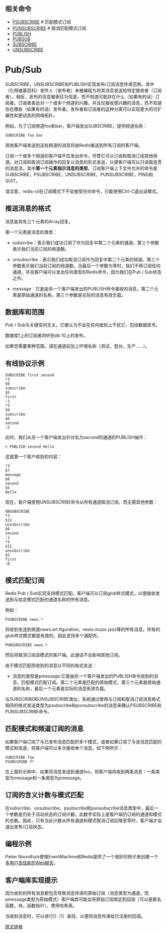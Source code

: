 ## 相关命令

- [PSUBSCRIBE](https://redis.io/commands/psubscribe)  # 匹配模式订阅
- [PUNSUBSCRIBE](https://redis.io/commands/punsubscribe) # 取消匹配模式订阅
- [PUBLISH](https://redis.io/commands/publish)
- [PUBSUB](https://redis.io/commands/pubsub)
- [SUBSCRIBE](https://redis.io/commands/subscribe)
- [UNSUBSCRIBE](https://redis.io/commands/unsubscribe)

# Pub/Sub

SUBSCRIBE，UNSUBSCRIBE和PUBLISH实现发布/订阅消息传递范例，其中（引用维基百科）发件人（发布者）未被编程为将其消息发送给特定接收者（订阅者）。相反，发布的消息被表征为信道，而不知道可能存在什么（如果有的话）订阅者。订阅者表达对一个或多个频道的兴趣，并且仅接收感兴趣的消息，而不知道存在哪些（如果有的话）发布者。发布者和订阅者的这种分离可以实现更大的可扩展性和更动态的网络拓扑。

例如，为了订阅频道foo和bar，客户端发出SUBSCRIBE，提供频道名称：

```
SUBSCRIBE foo bar
```

其他客户端发送到这些频道的消息将由Redis推送到所有订阅的客户端。

订阅一个或多个频道的客户端不应发出命令，尽管它可以订阅和取消订阅其他频道。对订阅和取消订阅操作的回复以消息的形式发送，以便客户端可以只读取连贯的消息流，其中**第一个元素指示消息的类型**。订阅客户端上下文中允许的命令是SUBSCRIBE，PSUBSCRIBE，UNSUBSCRIBE，PUNSUBSCRIBE，PING和QUIT。

请注意，redis-cli在订阅模式下不会接受任何命令，只能使用Ctrl-C退出该模式。

## 推送消息的格式

消息是具有三个元素的Array回复。

第一个元素是消息的类型：

- subscribe：表示我们成功订阅了作为回复中第二个元素的通道。第三个参数表示我们当前订阅的频道数。

- unsubscribe：表示我们成功取消订阅作为回复中第二个元素的频道。第三个参数表示我们当前订阅的频道数。当最后一个参数为零时，我们不再订阅任何通道，并且客户端可以发出任何类型的Redis命令，因为我们在Pub / Sub状态之外。
- message：它是由另一个客户端发出的PUBLISH命令接收的消息。第二个元素是原始通道的名称，第三个参数是实际的消息有效负载。

## 数据库和范围

Pub / Sub与关键空间无关。它被认为不会在任何级别上干扰它，包括数据库号。

数据库1上的订阅者将听到db 10上的发布。

如果您需要某种范围，请在通道前加上环境名称（测试，登台，生产......）。

## 有线协议示例

```
SUBSCRIBE first second
*3
$9
subscribe
$5
first
:1
*3
$9
subscribe
$6
second
:2
```

此时，我们从另一个客户端发出针对名为second的通道的PUBLISH操作：

```
> PUBLISH second Hello
```

这是第一个客户收到的内容：

```
*3
$7
message
$6
second
$5
Hello
```

现在，客户端使用UNSUBSCRIBE命令从所有通道取消订阅，而无需其他参数：

```
UNSUBSCRIBE
*3
$11
unsubscribe
$6
second
:1
*3
$11
unsubscribe
$5
first
:0
```

## 模式匹配订阅

Redis Pub / Sub实现支持模式匹配。客户端可以订阅glob样式模式，以便接收发送到与给定模式匹配的通道名称的所有消息。

例如：

```
PSUBSCRIBE news.*
```

将收到发送到频道news.art.figurative，news.music.jazz等的所有消息。所有的glob样式模式都是有效的，因此支持多个通配符。

```
PUNSUBSCRIBE news.*
```

然后将取消订阅该模式的客户端。此通话不会影响其他订阅。

由于模式匹配而收到的消息以不同的格式发送：

- 消息的类型是pmessage:它是由另一个客户端发出的PUBLISH命令收到的消息，匹配模式匹配订阅。第二个元素是匹配的原始模式，第三个元素是原始通道的名称，最后一个元素是实际的消息有效负载。

与SUBSCRIBE和UNSUBSCRIBE类似，系统通过使用与订阅和取消订阅消息格式相同的格式发送类型为psubscribe和punsubscribe的消息来确认PSUBSCRIBE和PUNSUBSCRIBE命令。

## 匹配模式和频道订阅的消息

如果客户端订阅了与已发布消息匹配的多个模式，或者如果订阅了与该消息匹配的模式和信道，则客户端可以多次接收单个消息。如下例所示：

```
SUBSCRIBE foo
PSUBSCRIBE f*
```

在上面的示例中，如果将消息发送到通道foo，则客户端将收到两条消息：一条类型为message和一条类型为pmessage。

## 订阅的含义计数与模式匹配

在subscribe，unsubscribe，psubscribe和punsubscribe消息类型中，最后一个参数是仍处于活动状态的订阅计数。此数字实际上是客户端仍订阅的通道和模式的总数。因此，只有当此计数从所有通道和模式取消订阅后降至零时，客户端才会退出发布/订阅状态。

## 编程示例

Pieter Noordhuis使用EventMachine和Redis提供了一个很好的例子来创建一个[多用户高性能的Web聊天](https://gist.github.com/pietern/348262)。

## 客户端库实现提示

因为收到的所有消息都包含导致消息传递的原始订阅（消息类型为通道，而pmessage类型为原始模式）客户端库可能会将原始订阅绑定到回调（可以是匿名函数，块，函数指针），使用哈希表。

当收到消息时，可以进行O（1）查找，以便将消息传递给已注册的回调。

[原文链接](https://redis.io/topics/pubsub)